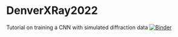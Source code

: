 # DenverXRay2022
Tutorial on training a CNN with simulated diffraction data
[![Binder](https://mybinder.org/badge_logo.svg)](https://mybinder.org/v2/gh/dptru10/DenverXRay2022/main?labpath=DenverXRay2022.ipynb)
